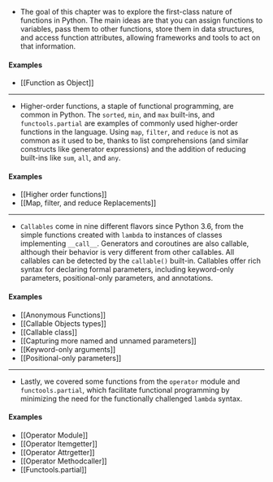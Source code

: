 - The goal of this chapter was to explore the first-class nature of functions in Python. The main ideas are that you can assign functions to variables, pass them to other functions, store them in data structures, and access function attributes, allowing frameworks and tools to act on that information.

#### Examples
- [[Function as Object]]

--------------------

- Higher-order functions, a staple of functional programming, are common in Python. The `sorted`, `min`, and `max` built-ins, and `functools.partial` are examples of commonly used higher-order functions in the language. Using `map`, `filter`, and `reduce` is not as common as it used to be, thanks to list comprehensions (and similar constructs like generator expressions) and the addition of reducing built-ins like `sum`, `all`, and `any`.

#### Examples
- [[Higher order functions]]
- [[Map, filter, and reduce Replacements]]

--------------------

- `Callables` come in nine different flavors since Python 3.6, from the simple functions created with `lambda` to instances of classes implementing `__call__`. Generators and coroutines are also callable, although their behavior is very different from other callables. All callables can be detected by the `callable()` built-in. Callables offer rich syntax for declaring formal parameters, including keyword-only parameters, positional-only parameters, and annotations. 

#### Examples
- [[Anonymous Functions]]
- [[Callable Objects types]]
- [[Callable class]]
- [[Capturing more named and unnamed parameters]]
- [[Keyword-only arguments]]
- [[Positional-only parameters]]

--------------------

- Lastly, we covered some functions from the `operator` module and `functools.partial`, which facilitate functional programming by minimizing the need for the functionally challenged `lambda` syntax.

#### Examples
- [[Operator Module]]
- [[Operator Itemgetter]]
- [[Operator Attrgetter]]
- [[Operator Methodcaller]]
- [[Functools.partial]]
